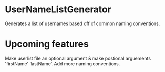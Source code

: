# UserNameListGenerator
Generates a list of usernames based off of common naming conventions.

# Upcoming features
Make userlist file an optional argument & make postional arguements 'firstName' 'lastName'.
Add more naming conventions.
